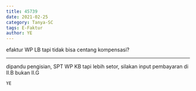 ```yaml
---
title: 45739
date: 2021-02-25
category: Tanya-SC
tags: E-Faktur
author: YE
---
```


efaktur WP LB tapi tidak bisa centang kompensasi?

---

dipandu pengisian, SPT WP KB tapi lebih setor, silakan input pembayaran di II.B bukan II.G

`YE`
